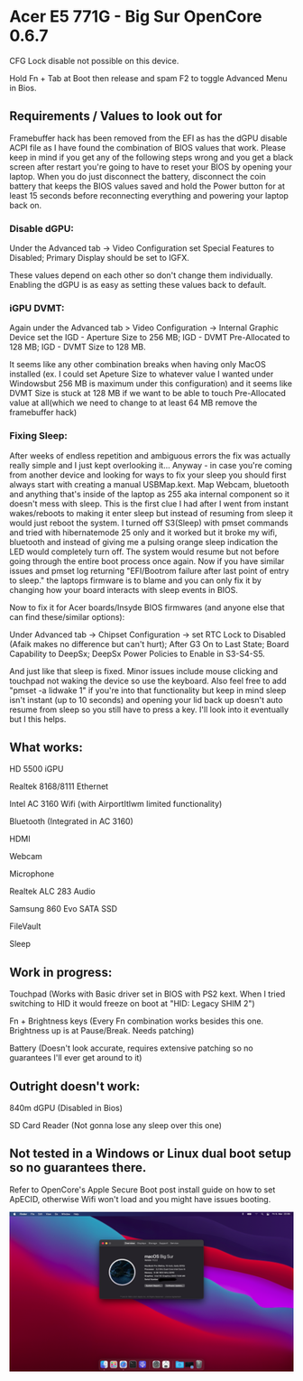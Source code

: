 # Acer E5 771G - Big Sur OpenCore 0.6.7

CFG Lock disable not possible on this device.

Hold Fn + Tab at Boot then release and spam F2 to toggle Advanced Menu in Bios.

## Requirements / Values to look out for

Framebuffer hack has been removed from the EFI as has the dGPU disable ACPI file as I have found the combination of BIOS values that work. Please keep in mind if you get any of the following steps wrong and you get a black screen after restart you're going to have to reset your BIOS by opening your laptop. When you do just disconnect the battery, disconnect the coin battery that keeps the BIOS values saved and hold the Power button for at least 15 seconds before reconnecting everything and powering your laptop back on.

### Disable dGPU:

Under the Advanced tab -> Video Configuration set Special Features to Disabled; Primary Display should be set to IGFX.

These values depend on each other so don't change them individually. Enabling the dGPU is as easy as setting these values back to default.


### iGPU DVMT:

Again under the Advanced tab > Video Configuration -> Internal Graphic Device set the IGD - Aperture Size to 256 MB; IGD - DVMT Pre-Allocated to 128 MB; IGD - DVMT Size to 128 MB.

It seems like any other combination breaks when having only MacOS installed (ex. I could set Apeture Size to whatever value I wanted under Windowsbut 256 MB is maximum under this configuration) and it seems like DVMT Size is stuck at 128 MB if we want to be able to touch Pre-Allocated value at all(which we need to change to at least 64 MB remove the framebuffer hack)


### Fixing Sleep:

After weeks of endless repetition and ambiguous errors the fix was actually really simple and I just kept overlooking it...
Anyway - in case you're coming from another device and looking for ways to fix your sleep you should first always start with creating a manual USBMap.kext. Map Webcam, bluetooth and anything that's inside of the laptop as 255 aka internal component so it doesn't mess with sleep. This is the first clue I had after I went from instant wakes/reboots to making it enter sleep but instead of resuming from sleep it would just reboot the system. I turned off S3(Sleep) with pmset commands and tried with hibernatemode 25 only and it worked but it broke my wifi, bluetooth and instead of giving me a pulsing orange sleep indication the LED would completely turn off. The system would resume but not before going through the entire boot process once again. Now if you have similar issues and pmset log returning "EFI/Bootrom failure after last point of entry to sleep." the laptops firmware is to blame and you can only fix it by changing how your board interacts with sleep events in BIOS.


Now to fix it for Acer boards/Insyde BIOS firmwares (and anyone else that can find these/similar options):

Under Advanced tab -> Chipset Configuration -> set RTC Lock to Disabled (Afaik makes no difference but can't hurt); After G3 On to Last State; Board Capability to DeepSx; DeepSx Power Policies to Enable in S3-S4-S5.


And just like that sleep is fixed. Minor issues include mouse clicking and touchpad not waking the device so use the keyboard. Also feel free to add "pmset -a lidwake 1" if you're into that functionality but keep in mind sleep isn't instant (up to 10 seconds) and opening your lid back up doesn't auto resume from sleep so you still have to press a key.
I'll look into it eventually but I this helps.


## What works:

HD 5500 iGPU

Realtek 8168/8111 Ethernet

Intel AC 3160 Wifi (with AirportItlwm limited functionality)

Bluetooth (Integrated in AC 3160)

HDMI

Webcam

Microphone

Realtek ALC 283 Audio

Samsung 860 Evo SATA SSD

FileVault

Sleep


## Work in progress:

Touchpad (Works with Basic driver set in BIOS with PS2 kext. When I tried switching to HID it would freeze on boot at "HID: Legacy SHIM 2")

Fn + Brightness keys (Every Fn combination works besides this one. Brightness up is at Pause/Break. Needs patching)

Battery (Doesn't look accurate, requires extensive patching so no guarantees I'll ever get around to it)


## Outright doesn't work:

840m dGPU (Disabled in Bios)

SD Card Reader (Not gonna lose any sleep over this one)



## Not tested in a Windows or Linux dual boot setup so no guarantees there.

Refer to OpenCore's Apple Secure Boot post install guide on how to set ApECID, otherwise Wifi won't load and you might have issues booting.

![BigSur](./bigsur.png)
